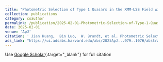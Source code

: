 ```yaml
---
title: "Photometric Selection of Type 1 Quasars in the XMM-LSS Field with Machine Learning and the DisktextendashCorona Connection"
collection: publications
category: coauthor
permalink: /publication/2025-02-01-Photometric-Selection-of-Type-1-Quasars-in-the-XMM-LSS-Field-with-Machine-Learning-and-the-DisktextendashCorona-Connection
date: 2025-02-01
venue: 'ApJ'
citation: ' Jian Huang,  Bin Luo,  W. Brandt, et al. Photometric Selection of Type 1 Quasars in the XMM-LSS Field with Machine Learning and the DisktextendashCorona Connection. ApJ, 2025.'
ads_link: "https://ui.adsabs.harvard.edu/abs/2025ApJ...979..107H/abstract"
---
```

Use [Google Scholar](https://scholar.google.com/scholar?q=Photometric+Selection+of+Type+1+Quasars+in+the+XMM+LSS+Field+with+Machine+Learning+and+the+DisktextendashCorona+Connection){:target="_blank"} for full citation